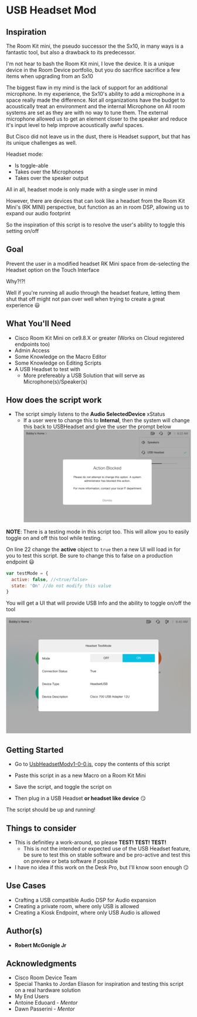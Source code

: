 # USB Headset Mod

## Inspiration

The Room Kit mini, the pseudo successor the the Sx10, in many ways is a fantastic tool, but also a drawback to its predecessor.

I'm not hear to bash the Room Kit mini, I love the device. It is a unique device in the Room Device portfolio, but you do sacrifice sacrifice a few items when upgrading from an Sx10

The biggest flaw in my mind is the lack of support for an additional microphone. In my experience, the Sx10's ability to add a microphone in a space really made the difference. Not all organizations have the budget to acoustically treat an environment and the internal Microphone on All room systems are set as they are with no way to tune them. The external microphone allowed us to get an element closer to the speaker and reduce it's input level to help improve acoustically awful spaces.

But Cisco did not leave us in the dust, there is Headset support, but that has its unique challenges as well.

Headset mode: 
* Is toggle-able
* Takes over the Microphones
* Takes over the speaker output

All in all, headset mode is only made with a single user in mind

However, there are devices that can look like a headset from the Room Kit Mini's (RK MINI) perspective, but function as an in room DSP, allowing us to expand our audio footprint

So the inspiration of this script is to resolve the user's ability to toggle this setting on/off

## Goal

Prevent the user in a modified headset RK Mini space from de-selecting the Headset option on the Touch Interface

Why?!?!

Well if you're running all audio through the headset feature, letting them shut that off might not pan over well when trying to create a great experience :smiley:

## What You'll Need

* Cisco Room Kit Mini on ce9.8.X or greater (Works on Cloud registered endpoints too)
* Admin Access
* Some Knowledge on the Macro Editor
* Some Knowledge on Editing Scripts
* A USB Headset to test with
  * More prefereably a USB Solution that will serve as Microphone(s)/Speaker(s) 

## How does the script work

* The script simply listens to the **Audio SelectedDevice** xStatus
  * If a user were to change this to **Internal**, then the system will change this back to USBHeadset and give the user the prompt below
  ![User Prompt-USB Headset](https://github.com/Bobby-McGonigle/Cisco-RoomDevice-Macro-Projects-Examples/blob/master/RK%20Mini%20USB%20Headset%20Mod/images/blockInternal%20Mode.png)

**NOTE**: There is a testing mode in this script too. This will allow you to easily toggle on and off this tool while testing.

On line 22 change the **active** object to ```true``` then a new UI will load in for you to test this script. Be sure to change this to false on a production endpoint :smiley:

```javascript
var testMode = {
  active: false, //<true/false>
  state: 'On' //do not modify this value
}
```
You will get a UI that will provide USB Info and the ability to toggle on/off the tool

![Test Mode UI](https://github.com/Bobby-McGonigle/Cisco-RoomDevice-Macro-Projects-Examples/blob/master/RK%20Mini%20USB%20Headset%20Mod/images/testMode.png)

## Getting Started

* Go to [UsbHeadsetModv1-0-0.js](https://github.com/Bobby-McGonigle/Cisco-RoomDevice-Macro-Projects-Examples/blob/master/RK%20Mini%20USB%20Headset%20Mod/UsbHeadsetModv1-0-0.js), copy the contents of this script
* Paste this script in as a new Macro on a Room Kit Mini
* Save the script, and toggle the script on

* Then plug in a USB Headset **or headset like device** :smirk:

The script should be up and running!

## Things to consider
* This is definitley a work-around, so please **TEST! TEST! TEST!**
  * This is not the intended or expected use of the USB Headset feature, be sure to test this on stable software and be pro-active and test this on preview or beta software if possible
* I have no idea if this work on the Desk Pro, but I'll know soon enough :smirk:

## Use Cases
* Crafting a USB compatible Audio DSP for Audio expansion
* Creating a private room, where only USB is allowed
* Creating a Kiosk Endpoint, where only USB Audio is allowed

## Author(s)

* **Robert McGonigle Jr**

## Acknowledgments

* Cisco Room Device Team
* Special Thanks to Jordan Eliason for inspiration and testing this script on a real hardware solution
* My End Users
* Antoine Eduoard - *Mentor*
* Dawn Passerini - *Mentor*
